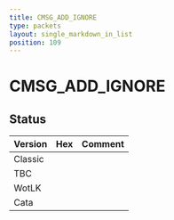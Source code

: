 ```yaml
---
title: CMSG_ADD_IGNORE
type: packets
layout: single_markdown_in_list
position: 109
---
```


# CMSG_ADD_IGNORE

## Status

Version | Hex | Comment
---------- | ---------- | ---------- 
Classic |  |  
TBC |  |  
WotLK |  |  
Cata |  |  
